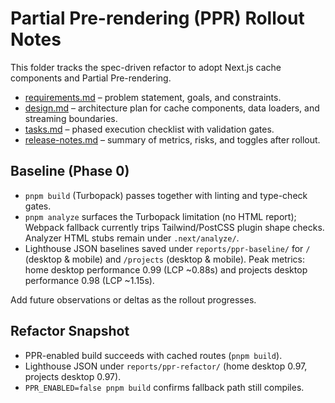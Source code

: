 # Partial Pre-rendering (PPR) Rollout Notes

This folder tracks the spec-driven refactor to adopt Next.js cache components and Partial Pre-rendering.

- [requirements.md](../../requirements.md) – problem statement, goals, and constraints.
- [design.md](../../design.md) – architecture plan for cache components, data loaders, and streaming boundaries.
- [tasks.md](../../tasks.md) – phased execution checklist with validation gates.
- [release-notes.md](./release-notes.md) – summary of metrics, risks, and toggles after rollout.

## Baseline (Phase 0)

- `pnpm build` (Turbopack) passes together with linting and type-check gates.
- `pnpm analyze` surfaces the Turbopack limitation (no HTML report); Webpack fallback currently trips Tailwind/PostCSS plugin shape checks. Analyzer HTML stubs remain under `.next/analyze/`.
- Lighthouse JSON baselines saved under `reports/ppr-baseline/` for `/` (desktop & mobile) and `/projects` (desktop & mobile). Peak metrics: home desktop performance 0.99 (LCP ~0.88s) and projects desktop performance 0.98 (LCP ~1.15s).

Add future observations or deltas as the rollout progresses.

## Refactor Snapshot

- PPR-enabled build succeeds with cached routes (`pnpm build`).
- Lighthouse JSON under `reports/ppr-refactor/` (home desktop 0.97, projects desktop 0.97).
- `PPR_ENABLED=false pnpm build` confirms fallback path still compiles.
